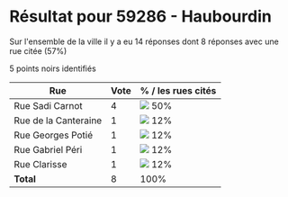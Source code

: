 # Résultat pour 59286 - Haubourdin

Sur l'ensemble de la ville il y a eu 14 réponses dont 8 réponses avec une rue citée (57%)

5 points noirs identifiés

| Rue | Vote | % / les rues cités|
|-----|------|-------------------|
| Rue Sadi Carnot | 4 | <img src="../../img/bar_50.gif" />&nbsp;50%|
| Rue de la Canteraine | 1 | <img src="../../img/bar_12.gif" />&nbsp;12%|
| Rue Georges Potié | 1 | <img src="../../img/bar_12.gif" />&nbsp;12%|
| Rue Gabriel Péri | 1 | <img src="../../img/bar_12.gif" />&nbsp;12%|
| Rue Clarisse | 1 | <img src="../../img/bar_12.gif" />&nbsp;12%|
| **Total** | 8 | 100%|

